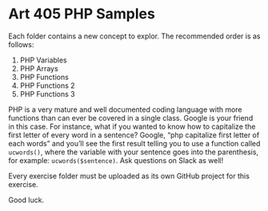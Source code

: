 # Art 405 PHP Samples

Each folder contains a new concept to explor. The recommended order is as follows:

1. PHP Variables
2. PHP Arrays
3. PHP Functions
4. PHP Functions 2
5. PHP Functions 3

PHP is a very mature and well documented coding language with more functions than can ever be covered in a single class. Google is your friend in this case. For instance, what if you wanted to know how to capitalize the first letter of every word in a sentence? Google, &ldquo;php capitalize first letter of each words&rdquo; and you&rsquo;ll see the first result telling you to use a function called <code>ucwords()</code>, where the variable with your sentence goes into the parenthesis, for example: <code>ucwords($sentence)</code>. Ask questions on Slack as well!

Every exercise folder must be uploaded as its own GitHub project for this exercise. 

Good luck.